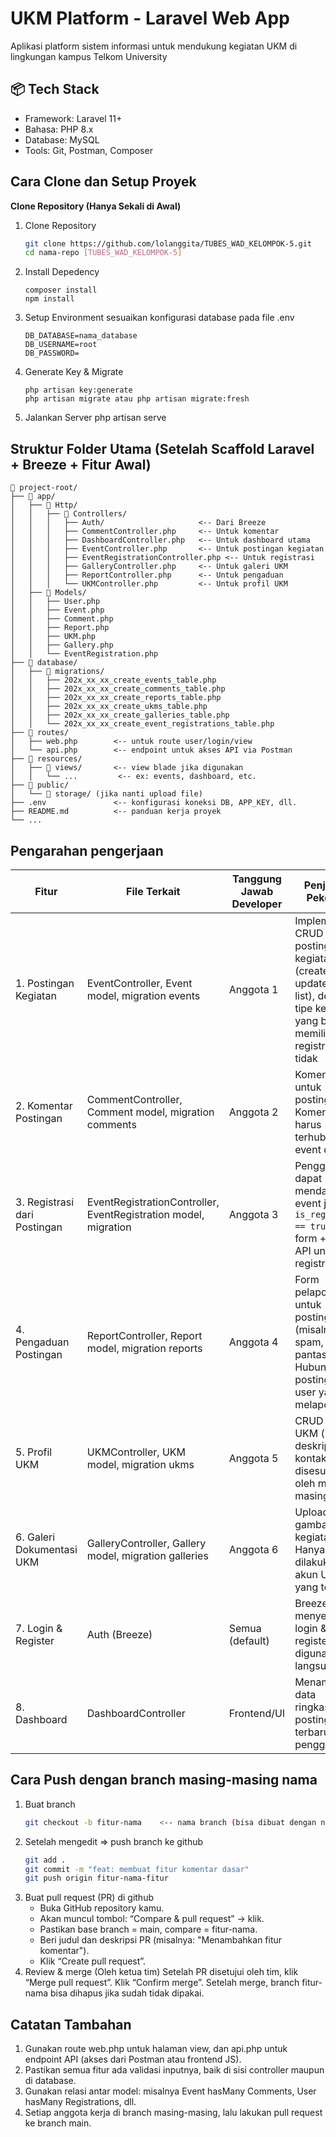 # **UKM Platform - Laravel Web App**

Aplikasi platform sistem informasi untuk mendukung kegiatan UKM di lingkungan kampus Telkom University

## 📦 Tech Stack
- Framework: Laravel 11+
- Bahasa: PHP 8.x
- Database: MySQL
- Tools: Git, Postman, Composer
  
## **Cara Clone dan Setup Proyek**
**Clone Repository (Hanya Sekali di Awal)**
1. Clone Repository
   ```bash
   git clone https://github.com/lolanggita/TUBES_WAD_KELOMPOK-5.git
   cd nama-repo [TUBES_WAD_KELOMPOK-5]
2. Install Depedency
   ```terminal
   composer install
   npm install
5. Setup Environment
   sesuaikan konfigurasi database pada file .env
   ```.env 
   DB_DATABASE=nama_database
   DB_USERNAME=root
   DB_PASSWORD=
6. Generate Key & Migrate
   ```terminal
   php artisan key:generate
   php artisan migrate atau php artisan migrate:fresh
8. Jalankan Server
   php artisan serve

## Struktur Folder Utama (Setelah Scaffold Laravel + Breeze + Fitur Awal)
    
    📁 project-root/
    ├── 📁 app/
    │   ├── 📁 Http/
    │   │   ├── 📁 Controllers/
    │   │   │   ├── Auth/                     <-- Dari Breeze
    │   │   │   ├── CommentController.php     <-- Untuk komentar
    │   │   │   ├── DashboardController.php   <-- Untuk dashboard utama
    │   │   │   ├── EventController.php       <-- Untuk postingan kegiatan
    │   │   │   ├── EventRegistrationController.php <-- Untuk registrasi
    │   │   │   ├── GalleryController.php     <-- Untuk galeri UKM
    │   │   │   ├── ReportController.php      <-- Untuk pengaduan
    │   │   │   └── UKMController.php         <-- Untuk profil UKM
    │   ├── 📁 Models/
    │   │   ├── User.php
    │   │   ├── Event.php
    │   │   ├── Comment.php
    │   │   ├── Report.php
    │   │   ├── UKM.php
    │   │   ├── Gallery.php
    │   │   └── EventRegistration.php
    ├── 📁 database/
    │   ├── 📁 migrations/
    │   │   ├── 202x_xx_xx_create_events_table.php
    │   │   ├── 202x_xx_xx_create_comments_table.php
    │   │   ├── 202x_xx_xx_create_reports_table.php
    │   │   ├── 202x_xx_xx_create_ukms_table.php
    │   │   ├── 202x_xx_xx_create_galleries_table.php
    │   │   └── 202x_xx_xx_create_event_registrations_table.php
    ├── 📁 routes/
    │   ├── web.php        <-- untuk route user/login/view
    │   └── api.php        <-- endpoint untuk akses API via Postman
    ├── 📁 resources/
    │   ├── 📁 views/       <-- view blade jika digunakan
    │   │   └── ...         <-- ex: events, dashboard, etc.
    ├── 📁 public/
    │   └── 📁 storage/ (jika nanti upload file)
    ├── .env               <-- konfigurasi koneksi DB, APP_KEY, dll.
    ├── README.md          <-- panduan kerja proyek
    └── ...

## Pengarahan pengerjaan 
| Fitur                        | File Terkait                                                    | Tanggung Jawab Developer | Penjelasan Pekerjaan                                                                                                               |
| ---------------------------- | --------------------------------------------------------------- | ------------------------ | ---------------------------------------------------------------------------------------------------------------------------------- |
| 1. Postingan Kegiatan        | EventController, Event model, migration events                  | Anggota 1                | Implementasi CRUD postingan kegiatan (create, update, delete, list), dengan tipe kegiatan yang bisa memiliki registrasi atau tidak |
| 2. Komentar Postingan        | CommentController, Comment model, migration comments            | Anggota 2                | Komentar untuk postingan. Komentar harus terhubung ke event dan user                                                               |
| 3. Registrasi dari Postingan | EventRegistrationController, EventRegistration model, migration | Anggota 3                | Pengguna dapat mendaftar ke event jika `is_registrable == true`. Buat form + validasi API untuk registrasi                         |
| 4. Pengaduan Postingan       | ReportController, Report model, migration reports               | Anggota 4                | Form pelaporan untuk postingan (misalnya: spam, tidak pantas). Hubungkan ke postingan dan user yang melaporkan                     |
| 5. Profil UKM                | UKMController, UKM model, migration ukms                        | Anggota 5                | CRUD profil UKM (nama, deskripsi, logo, kontak). Dapat disesuaikan oleh masing-masing UKM                                          |
| 6. Galeri Dokumentasi UKM    | GalleryController, Gallery model, migration galleries           | Anggota 6                | Upload dan list gambar kegiatan. Hanya bisa dilakukan oleh akun UKM yang terkait                                                   |
| 7. Login & Register          | Auth (Breeze)                                                   | Semua (default)          | Breeze sudah menyediakan login & register. Bisa digunakan langsung.                                                                |
| 8. Dashboard                 | DashboardController                                             | Frontend/UI              | Menampilkan data ringkasan, postingan terbaru, status pengguna, dll                                                                |


## **Cara Push dengan branch masing-masing nama**
1. Buat branch
   ```bash
   git checkout -b fitur-nama    <-- nama branch (bisa dibuat dengan nama fitur yang dikerjakan)
5. Setelah mengedit => push branch ke github
   ```bash
   git add .
   git commit -m "feat: membuat fitur komentar dasar"
   git push origin fitur-nama-fitur
7. Buat pull request (PR) di github
   - Buka GitHub repository kamu.
   - Akan muncul tombol: “Compare & pull request” → klik.
   - Pastikan base branch = main, compare = fitur-nama.
   - Beri judul dan deskripsi PR (misalnya: "Menambahkan fitur komentar").
   - Klik “Create pull request”.
9. Review & merge (Oleh ketua tim)
   Setelah PR disetujui oleh tim, klik “Merge pull request”.
   Klik “Confirm merge”.
   Setelah merge, branch fitur-nama bisa dihapus jika sudah tidak dipakai.
   
## **Catatan Tambahan**
1. Gunakan route web.php untuk halaman view, dan api.php untuk endpoint API (akses dari Postman atau frontend JS).
2. Pastikan semua fitur ada validasi inputnya, baik di sisi controller maupun di database.
3. Gunakan relasi antar model: misalnya Event hasMany Comments, User hasMany Registrations, dll.
4. Setiap anggota kerja di branch masing-masing, lalu lakukan pull request ke branch main.
